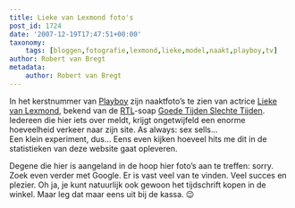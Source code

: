 ```yaml
---
title: Lieke van Lexmond foto's
post_id: 1724
date: '2007-12-19T17:47:51+00:00'
taxonomy:
    tags: [bloggen,fotografie,lexmond,lieke,model,naakt,playboy,tv]
author: Robert van Bregt
metadata:
    author: Robert van Bregt
---
```

In het kerstnummer van [Playboy](http://www.playboy.nl) zijn naaktfoto’s te zien van actrice [Lieke van Lexmond](http://www.liekevanlexmond.nl), bekend van de [RTL](http://www.rtl.nl)-soap [Goede Tijden Slechte Tijden](http://www.gtst.nl). Iedereen die hier iets over meldt, krijgt ongetwijfeld een enorme hoeveelheid verkeer naar zijn site. As always: sex sells…  
 Een klein experiment, dus… Eens even kijken hoeveel hits me dit in de statistieken van deze website gaat opleveren.

Degene die hier is aangeland in de hoop hier foto’s aan te treffen: sorry. Zoek even verder met Google. Er is vast veel van te vinden. Veel succes en plezier. Oh ja, je kunt natuurlijk ook gewoon het tijdschrift kopen in de winkel. Maar leg dat maar eens uit bij de kassa. 😉